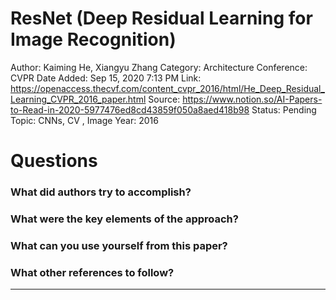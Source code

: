 # ResNet (Deep Residual Learning for Image Recognition)

Author: Kaiming He, Xiangyu Zhang
Category: Architecture
Conference: CVPR
Date Added: Sep 15, 2020 7:13 PM
Link: https://openaccess.thecvf.com/content_cvpr_2016/html/He_Deep_Residual_Learning_CVPR_2016_paper.html
Source: https://www.notion.so/AI-Papers-to-Read-in-2020-5977476ed8cd43859f050a8aed418b98
Status: Pending
Topic: CNNs, CV , Image 
Year: 2016

# Questions

### What did authors try to accomplish?

### What were the key elements of the approach?

### What can you use yourself from this paper?

### What other references to follow?

---